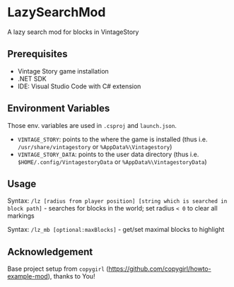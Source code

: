 # LazySearchMod
A lazy search mod for blocks in VintageStory

## Prerequisites
- Vintage Story game installation
- .NET SDK
- IDE: Visual Studio Code with C# extension

## Environment Variables
Those env. variables are used in `.csproj` and `launch.json`.
- `VINTAGE_STORY`: points to the where the game is installed (thus i.e. `/usr/share/vintagestory` or `%AppData%\Vintagestory`)
- `VINTAGE_STORY_DATA`: points to the user data directory (thus i.e. `$HOME/.config/VintagestoryData` or `%AppData%\VintagestoryData`)

## Usage
Syntax: `/lz [radius from player position] [string which is searched in block path]` - searches for blocks in the world; set radius `< 0` to clear all markings

Syntax: `/lz_mb [optional:maxBlocks]` - get/set maximal blocks to highlight


## Acknowledgement
Base project setup from `copygirl` (https://github.com/copygirl/howto-example-mod), thanks to You!
